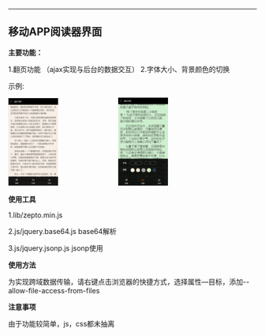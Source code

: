 ---
移动APP阅读器界面
-------------


**主要功能：**

1.翻页功能 （ajax实现与后台的数据交互）
2.字体大小、背景颜色的切换

示例:
<div >
 <img src="阅读器界面1.png" width =20%  height = 20%   alt="图片名称" />
 <span  >&nbsp;   &nbsp; &nbsp; &nbsp;&nbsp; &nbsp; &nbsp;&nbsp;&nbsp; &nbsp;&nbsp;&nbsp;  &nbsp;  &nbsp; &nbsp; &nbsp;&nbsp;  &nbsp; </span>
 <img src="阅读器界面2.png" width =20%  height = 20%  padding="200px" alt="图片名称"  />
 </div>
 
 
 
 
**使用工具**

1.lib/zepto.min.js 

2.js/jquery.base64.js base64解析

3.js/jquery.jsonp.js jsonp使用


**使用方法**

为实现跨域数据传输，请右键点击浏览器的快捷方式，选择属性—目标，添加--allow-file-access-from-files


**注意事项**

由于功能较简单，js，css都未抽离




